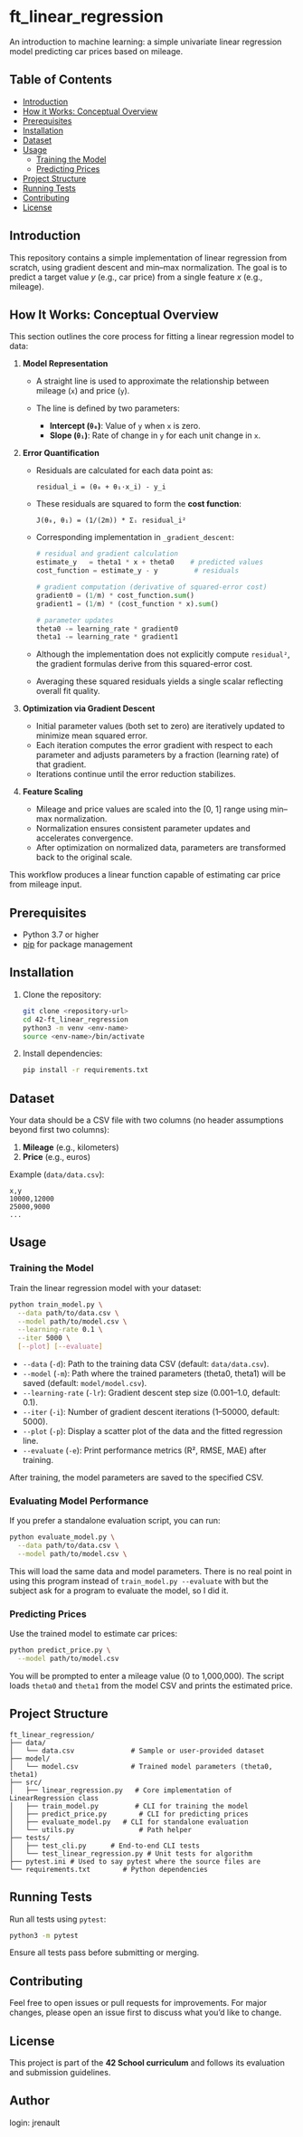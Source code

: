 # ft\_linear\_regression

An introduction to machine learning: a simple univariate linear regression model predicting car prices based on mileage.

## Table of Contents

* [Introduction](#introduction)
* [How it Works: Conceptual Overview](#how-it-works-conceptual-overview)
* [Prerequisites](#prerequisites)
* [Installation](#installation)
* [Dataset](#dataset)
* [Usage](#usage)
	* [Training the Model](#training-the-model)
	* [Predicting Prices](#predicting-prices)
* [Project Structure](#project-structure)
* [Running Tests](#running-tests)
* [Contributing](#contributing)
* [License](#license)

## Introduction

This repository contains a simple implementation of linear regression from scratch, using gradient descent and min–max normalization. The goal is to predict a target value *y* (e.g., car price) from a single feature *x* (e.g., mileage).

## How It Works: Conceptual Overview

This section outlines the core process for fitting a linear regression model to data:

1. **Model Representation**

   * A straight line is used to approximate the relationship between mileage (`x`) and price (`y`).
   * The line is defined by two parameters:

	 * **Intercept (`θ₀`)**: Value of `y` when `x` is zero.
	 * **Slope (`θ₁`)**: Rate of change in `y` for each unit change in `x`.

2. **Error Quantification**

   * Residuals are calculated for each data point as:

	 ```text
	 residual_i = (θ₀ + θ₁·x_i) - y_i
	 ```
   * These residuals are squared to form the **cost function**:

	 ```text
	 J(θ₀, θ₁) = (1/(2m)) * Σᵢ residual_i²
	 ```
	* Corresponding implementation in `_gradient_descent`:
		```python
		# residual and gradient calculation
		estimate_y   = theta1 * x + theta0	  # predicted values
		cost_function = estimate_y - y		   # residuals

		# gradient computation (derivative of squared-error cost)
		gradient0 = (1/m) * cost_function.sum()
		gradient1 = (1/m) * (cost_function * x).sum()

		# parameter updates
		theta0 -= learning_rate * gradient0
		theta1 -= learning_rate * gradient1
		```
   * Although the implementation does not explicitly compute `residual²`, the gradient formulas derive from this squared-error cost.
   * Averaging these squared residuals yields a single scalar reflecting overall fit quality.

3. **Optimization via Gradient Descent**

   * Initial parameter values (both set to zero) are iteratively updated to minimize mean squared error.
   * Each iteration computes the error gradient with respect to each parameter and adjusts parameters by a fraction (learning rate) of that gradient.
   * Iterations continue until the error reduction stabilizes.

4. **Feature Scaling**

   * Mileage and price values are scaled into the \[0, 1] range using min–max normalization.
   * Normalization ensures consistent parameter updates and accelerates convergence.
   * After optimization on normalized data, parameters are transformed back to the original scale.

This workflow produces a linear function capable of estimating car price from mileage input.


## Prerequisites

* Python 3.7 or higher
* [pip](https://pip.pypa.io/en/stable/) for package management

## Installation

1. Clone the repository:

   ```bash
   git clone <repository-url>
   cd 42-ft_linear_regression
   python3 -m venv <env-name>
   source <env-name>/bin/activate
   ```
2. Install dependencies:

   ```bash
   pip install -r requirements.txt
   ```

## Dataset

Your data should be a CSV file with two columns (no header assumptions beyond first two columns):

1. **Mileage** (e.g., kilometers)
2. **Price** (e.g., euros)

Example (`data/data.csv`):

```csv
x,y
10000,12000
25000,9000
...
```

## Usage

### Training the Model

Train the linear regression model with your dataset:

```bash
python train_model.py \
  --data path/to/data.csv \
  --model path/to/model.csv \
  --learning-rate 0.1 \
  --iter 5000 \
  [--plot] [--evaluate]
```

* `--data` (`-d`): Path to the training data CSV (default: `data/data.csv`).
* `--model` (`-m`): Path where the trained parameters (theta0, theta1) will be saved (default: `model/model.csv`).
* `--learning-rate` (`-lr`): Gradient descent step size (0.001–1.0, default: 0.1).
* `--iter` (`-i`): Number of gradient descent iterations (1–50000, default: 5000).
* `--plot` (`-p`): Display a scatter plot of the data and the fitted regression line.
* `--evaluate` (`-e`): Print performance metrics (R², RMSE, MAE) after training.

After training, the model parameters are saved to the specified CSV.

### Evaluating Model Performance

If you prefer a standalone evaluation script, you can run:
```bash
python evaluate_model.py \
  --data path/to/data.csv \
  --model path/to/model.csv \
```

This will load the same data and model parameters.
There is no real point in using this program instead of `train_model.py --evaluate` with but the subject ask for a program to evaluate the model, so I did it.

### Predicting Prices

Use the trained model to estimate car prices:

```bash
python predict_price.py \
  --model path/to/model.csv
```

You will be prompted to enter a mileage value (0 to 1,000,000). The script loads `theta0` and `theta1` from the model CSV and prints the estimated price.

## Project Structure

```
ft_linear_regression/
├── data/
│   └── data.csv              # Sample or user-provided dataset
├── model/
│   └── model.csv             # Trained model parameters (theta0, theta1)
├── src/
│	├── linear_regression.py   # Core implementation of LinearRegression class
│	├── train_model.py		   # CLI for training the model
│	├── predict_price.py		# CLI for predicting prices
│	├── evaluate_model.py   # CLI for standalone evaluation
│	└── utils.py				# Path helper
├── tests/
│   ├── test_cli.py		 # End-to-end CLI tests
│   └── test_linear_regression.py # Unit tests for algorithm
├── pytest.ini # Used to say pytest where the source files are
└── requirements.txt		# Python dependencies
```

## Running Tests

Run all tests using `pytest`:

```bash
python3 -m pytest
```

Ensure all tests pass before submitting or merging.

## Contributing

Feel free to open issues or pull requests for improvements. For major changes, please open an issue first to discuss what you’d like to change.

## License

This project is part of the **42 School curriculum** and follows its evaluation and submission guidelines.

## Author

login: jrenault